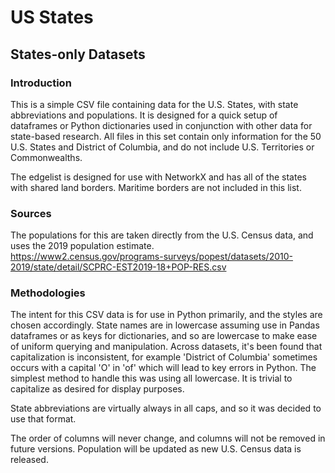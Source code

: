 # US States #

## States-only Datasets ##

### Introduction ###
This is a simple CSV file containing data for the U.S. States, with state abbreviations and populations.  It is designed for a quick setup of dataframes or Python dictionaries used in conjunction with other data for state-based research.  All files in this set contain only information for the 50 U.S. States and District of Columbia, and do not include U.S. Territories or Commonwealths.

The edgelist is designed for use with NetworkX and has all of the states with shared land borders.  Maritime borders are not included in this list.


### Sources ###
The populations for this are taken directly from the U.S. Census data, and uses the 2019 population estimate.  
https://www2.census.gov/programs-surveys/popest/datasets/2010-2019/state/detail/SCPRC-EST2019-18+POP-RES.csv


### Methodologies ###
The intent for this CSV data is for use in Python primarily, and the styles are chosen accordingly.  State names are in lowercase assuming use in Pandas dataframes or as keys for dictionaries, and so are lowercase to make ease of uniform querying and manipulation.  Across datasets, it's been found that capitalization is inconsistent, for example 'District of Columbia' sometimes occurs with a capital 'O' in 'of' which will lead to key errors in Python.  The simplest method to handle this was using all lowercase.  It is trivial to capitalize as desired for display purposes.

State abbreviations are virtually always in all caps, and so it was decided to use that format.  

The order of columns will never change, and columns will not be removed in future versions.  Population will be updated as new U.S. Census data is released.
